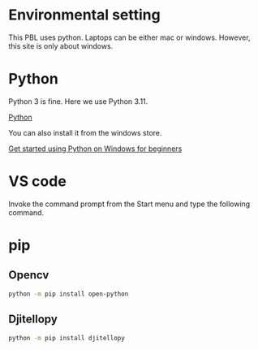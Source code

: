 # Environmental setting
This PBL uses python. Laptops can be either mac or windows. However, this site is only about windows.
# Python
Python 3 is fine. Here we use Python 3.11.

[Python](https://www.python.org/downloads/)

You can also install it from the windows store.

[Get started using Python on Windows for beginners](https://learn.microsoft.com/en-us/windows/python/beginners)

# VS code

Invoke the command prompt from the Start menu and type the following command.
# pip
## Opencv
```bash
python -m pip install open-python
```
## Djitellopy
```bash
python -m pip install djitellopy
```
